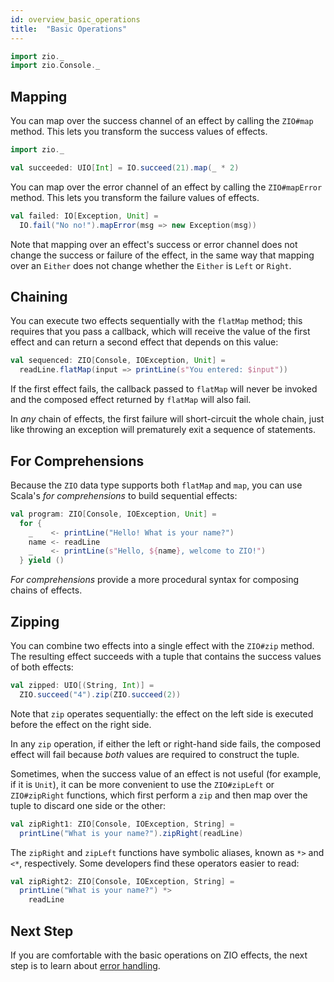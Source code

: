 ```yaml
---
id: overview_basic_operations
title:  "Basic Operations"
---
```


```scala mdoc:invisible
import zio._
import zio.Console._
```

## Mapping

You can map over the success channel of an effect by calling the `ZIO#map` method. This lets you transform the success values of effects.

```scala mdoc:silent
import zio._

val succeeded: UIO[Int] = IO.succeed(21).map(_ * 2)
```

You can map over the error channel of an effect by calling the `ZIO#mapError` method. This lets you transform the failure values of effects.

```scala mdoc:silent
val failed: IO[Exception, Unit] = 
  IO.fail("No no!").mapError(msg => new Exception(msg))
```

Note that mapping over an effect's success or error channel does not change the success or failure of the effect, in the same way that mapping over an `Either` does not change whether the `Either` is `Left` or `Right`.

## Chaining

You can execute two effects sequentially with the `flatMap` method; this requires that you pass a callback, which will receive the value of the first effect and can return a second effect that depends on this value:

```scala mdoc:silent
val sequenced: ZIO[Console, IOException, Unit] =
  readLine.flatMap(input => printLine(s"You entered: $input"))
```

If the first effect fails, the callback passed to `flatMap` will never be invoked and the composed effect returned by `flatMap` will also fail.

In _any_ chain of effects, the first failure will short-circuit the whole chain, just like throwing an exception will prematurely exit a sequence of statements.

## For Comprehensions

Because the `ZIO` data type supports both `flatMap` and `map`, you can use Scala's _for comprehensions_ to build sequential effects:

```scala mdoc:silent
val program: ZIO[Console, IOException, Unit] =
  for {
    _    <- printLine("Hello! What is your name?")
    name <- readLine
    _    <- printLine(s"Hello, ${name}, welcome to ZIO!")
  } yield ()
```

_For comprehensions_ provide a more procedural syntax for composing chains of effects.

## Zipping

You can combine two effects into a single effect with the `ZIO#zip` method. The resulting effect succeeds with a tuple that contains the success values of both effects:

```scala mdoc:silent
val zipped: UIO[(String, Int)] = 
  ZIO.succeed("4").zip(ZIO.succeed(2))
```

Note that `zip` operates sequentially: the effect on the left side is executed before the effect on the right side.

In any `zip` operation, if either the left or right-hand side fails, the composed effect will fail because _both_ values are required to construct the tuple.

Sometimes, when the success value of an effect is not useful (for example, if it is `Unit`), it can be more convenient to use the `ZIO#zipLeft` or `ZIO#zipRight` functions, which first perform a `zip` and then map over the tuple to discard one side or the other:

```scala mdoc:silent
val zipRight1: ZIO[Console, IOException, String] =
  printLine("What is your name?").zipRight(readLine)
```

The `zipRight` and `zipLeft` functions have symbolic aliases, known as `*>` and `<*`, respectively. Some developers find these operators easier to read:

```scala mdoc:silent
val zipRight2: ZIO[Console, IOException, String] =
  printLine("What is your name?") *>
    readLine
```

## Next Step

If you are comfortable with the basic operations on ZIO effects, the next step is to learn about [error handling](handling_errors.md).
